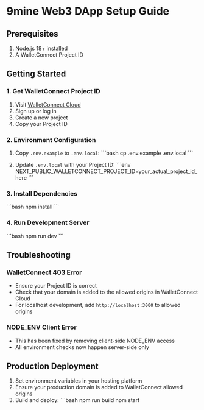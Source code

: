 # 9mine Web3 DApp Setup Guide

## Prerequisites

1. Node.js 18+ installed
2. A WalletConnect Project ID

## Getting Started

### 1. Get WalletConnect Project ID

1. Visit [WalletConnect Cloud](https://cloud.walletconnect.com)
2. Sign up or log in
3. Create a new project
4. Copy your Project ID

### 2. Environment Configuration

1. Copy `.env.example` to `.env.local`:
   \`\`\`bash
   cp .env.example .env.local
   \`\`\`

2. Update `.env.local` with your Project ID:
   \`\`\`env
   NEXT_PUBLIC_WALLETCONNECT_PROJECT_ID=your_actual_project_id_here
   \`\`\`

### 3. Install Dependencies

\`\`\`bash
npm install
\`\`\`

### 4. Run Development Server

\`\`\`bash
npm run dev
\`\`\`

## Troubleshooting

### WalletConnect 403 Error
- Ensure your Project ID is correct
- Check that your domain is added to the allowed origins in WalletConnect Cloud
- For localhost development, add `http://localhost:3000` to allowed origins

### NODE_ENV Client Error
- This has been fixed by removing client-side NODE_ENV access
- All environment checks now happen server-side only

## Production Deployment

1. Set environment variables in your hosting platform
2. Ensure your production domain is added to WalletConnect allowed origins
3. Build and deploy:
   \`\`\`bash
   npm run build
   npm start
